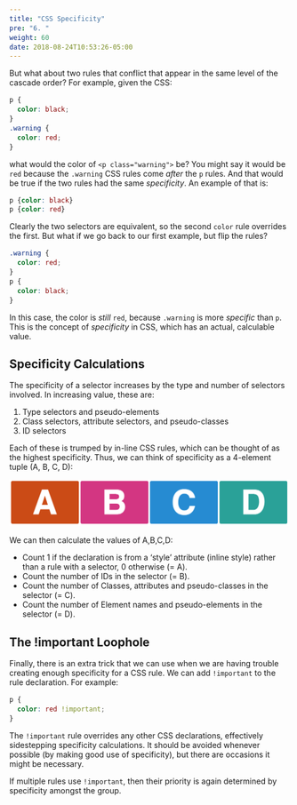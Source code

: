 ```yaml
---
title: "CSS Specificity"
pre: "6. "
weight: 60
date: 2018-08-24T10:53:26-05:00
---
```


But what about two rules that conflict that appear in the same level of the cascade order? For example, given the CSS:

```css
p {
  color: black;
}
.warning {
  color: red;
}
```

what would the color of `<p class="warning">` be?  You might say it would be `red` because the `.warning` CSS rules come _after_ the `p` rules.  And that would be true if the two rules had the same _specificity_.  An example of that is:

```css
p {color: black}
p {color: red}
```

Clearly the two selectors are equivalent, so the second `color` rule overrides the first.  But what if we go back to our first example, but flip the rules?

```css
.warning {
  color: red;
}
p {
  color: black;
}
```

In this case, the color is _still_ `red`, because `.warning` is more _specific_ than `p`.  This is the concept of _specificity_ in CSS, which has an actual, calculable value.

## Specificity Calculations

The specificity of a selector increases by the type and number of selectors involved.  In increasing value, these are:

1. Type selectors and pseudo-elements 
2. Class selectors, attribute selectors, and pseudo-classes 
3. ID selectors 

Each of these is trumped by in-line CSS rules, which can be thought of as the highest specificity.  Thus, we can think of specificity as a 4-element tuple (A, B, C, D):

![Specificity Tuple](/images/4.6.1.png)

We can then calculate the values of A,B,C,D:
* Count 1 if the declaration is from a ‘style’ attribute (inline style) rather than a rule with a selector, 0 otherwise (= A).
* Count the number of IDs in the selector (= B).
* Count the number of Classes, attributes and pseudo-classes in the selector (= C).
* Count the number of Element names and pseudo-elements in the selector (= D).

## The !important Loophole

Finally, there is an extra trick that we can use when we are having trouble creating enough specificity for a CSS rule.  We can add `!important` to the rule declaration.  For example:

```css
p {
  color: red !important;
}
```

The `!important` rule overrides any other CSS declarations, effectively sidestepping specificity calculations.  It should be avoided whenever possible (by making good use of specificity), but there are occasions it might be necessary.

If multiple rules use `!important`, then their priority is again determined by specificity amongst the group.

